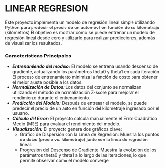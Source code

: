 # LINEAR REGRESION
Este proyecto implementa un modelo de regresión lineal simple utilizando Python para predecir el precio de un automóvil en función de su kilometraje (kilómetros)
El objetivo es mostrar cómo se puede entrenar un modelo de regresión lineal desde cero y utilizarlo para realizar predicciones, además de visualizar los resultados.

### Caracteristicas Principales
- ***Entrenamiendo del modelo:*** El modelo se entrena usando descenso de gradiente, actualizando los parámetros theta0 y theta1 en cada iteración. El proceso de entrenamiento minimiza la función de costo para obtener el mejor ajuste posible a los datos.
- ***Normalización de Datos:*** Los datos del conjunto se normalizan utilizando el método de normalización Z-score para mejorar el rendimiento durante el entrenamiento.
- ***Predicción del Modelo:*** Después de entrenar el modelo, se puede predecir el precio de un auto en función del kilometraje ingresado por el usuario.
- ***Cálculo del Error:*** El proyecto calcula manualmente el Error Cuadrático Medio (MSE) para evaluar el rendimiento del modelo.
- ***Visualización:*** El proyecto genera dos gráficos clave:
    - Gráfico de Dispersión con la Línea de Regresión: Muestra los puntos de datos (precio vs. kilometraje) junto con la línea de regresión lineal.
    - Progresión del Descenso de Gradiente: Muestra la evolución de los parámetros theta0 y theta1 a lo largo de las iteraciones, lo que permite observar cómo el modelo converge